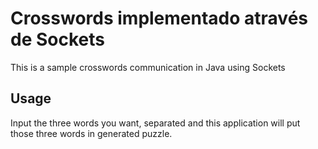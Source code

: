 Crosswords implementado através de Sockets
==================

This is a sample crosswords communication in Java using Sockets

Usage
-----
Input the three words you want, separated and this application will put those three words in generated puzzle.
